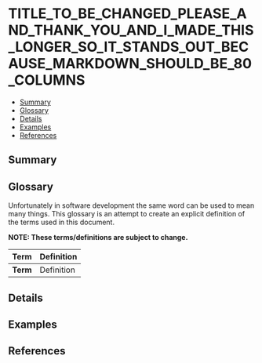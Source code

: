# TITLE_TO_BE_CHANGED_PLEASE_AND_THANK_YOU_AND_I_MADE_THIS_LONGER_SO_IT_STANDS_OUT_BECAUSE_MARKDOWN_SHOULD_BE_80_COLUMNS

- [Summary](#summary)
- [Glossary](#glossary)
- [Details](#details)
- [Examples](#examples)
- [References](#references)

## Summary

## Glossary

Unfortunately in software development the same word can be used to mean many things. 
This glossary is an attempt to create an explicit definition of the terms used in this document. 

**NOTE: These terms/definitions are subject to change.**

| Term     | Definition |
| -------- | ---------- |
| **Term** | Definition |

## Details

## Examples

## References 